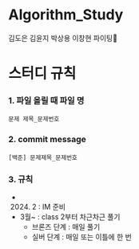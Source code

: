 # Algorithm_Study
김도은 김윤지 박상용 이창현
파이팅🍕

# 스터디 규칙
### 1. 파일 올릴 때 파일 명
```
문제 제목_문제번호
```
### 2. commit message
```
[백준] 문제제목_문제번호
```
### 3. 규칙
* 2024. 2 : IM 준비
* 3월~ : class 2부터 차근차근 풀기
  * 브론즈 단계 : 매일 풀기
  * 실버 단계 : 매일 또는 이틀에 한 번

